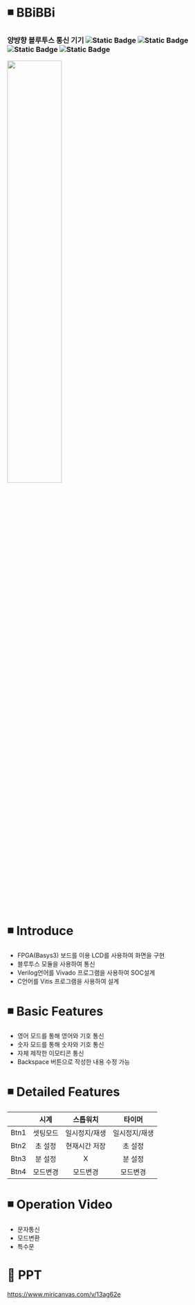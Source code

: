 # ◾ BBiBBi
<h3> 양뱡향 블루투스 통신 기기 <img alt="Static Badge" src="https://img.shields.io/badge/Verilog-08298A"> <img alt="Static Badge" src="https://img.shields.io/badge/Vivado-F2F5A9"> <img alt="Static Badge" src="https://img.shields.io/badge/C-00599C"> <img alt="Static Badge" src="https://img.shields.io/badge/Vitis-DF0101"> </h3>
<img src = "https://github.com/user-attachments/assets/aa475ef4-f952-45b6-b3b9-4fefe02b93e1" width="50%" height="50%">

# ◾ Introduce
* FPGA(Basys3) 보드를 이용 LCD를 사용하여 화면을 구현
* 블루투스 모듈을 사용하여 통신
* Verilog언어를 Vivado 프로그램을 사용하여 SOC설계
* C언어를 Vitis 프로그램을 사용하여 설계

# ◾ Basic Features
* 영어 모드를 통해 영어와 기호 통신
* 숫자 모드를 통해 숫자와 기호 통신
* 자체 제작한 이모티콘 통신
* Backspace 버튼으로 작성한 내용 수정 가능

# ◾ Detailed Features
||시계|스톱워치|타이머|
|:---:|:---:|:---:|:---:|
|Btn1|셋팅모드|일시정지/재생|일시정지/재생|
|Btn2|초 설정|현재시간 저장|초 설정|
|Btn3|분 설정|X|분 설정|
|Btn4|모드변경|모드변경|모드변경|

# ◾ Operation Video
* 문자통신
* 모드변환
* 특수문

# 📌 PPT
https://www.miricanvas.com/v/13ag62e
